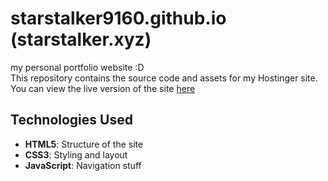 # starstalker9160.github.io (starstalker.xyz)
my personal portfolio website :D<br>
This repository contains the source code and assets for my Hostinger site. You can view the live version of the site [here](https://starstalker.xyz/)

## Technologies Used
- **HTML5**: Structure of the site
- **CSS3**: Styling and layout
- **JavaScript**: Navigation stuff
